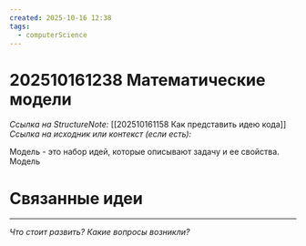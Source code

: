 ```yaml
---
created: 2025-10-16 12:38
tags:
  - computerScience
---
```

# 202510161238 Математические модели

*Ссылка на StructureNote:* [[202510161158 Как представить идею кода]]
*Ссылка на исходник или контекст (если есть):* 

Модель - это набор идей, которые описывают задачу и ее свойства. Модель
# Связанные идеи

---

*Что стоит развить? Какие вопросы возникли?*